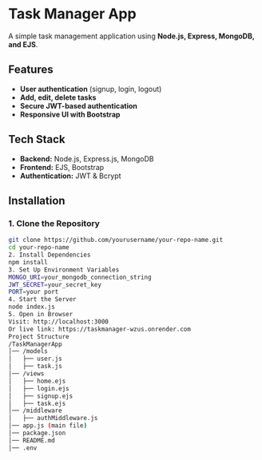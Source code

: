# **Task Manager App**

A simple task management application using **Node.js, Express, MongoDB, and EJS**.

## **Features**
- **User authentication** (signup, login, logout)
- **Add, edit, delete tasks**
- **Secure JWT-based authentication**
- **Responsive UI with Bootstrap**

## **Tech Stack**
- **Backend:** Node.js, Express.js, MongoDB
- **Frontend:** EJS, Bootstrap
- **Authentication:** JWT & Bcrypt

## **Installation**

### **1. Clone the Repository**
```sh
git clone https://github.com/yourusername/your-repo-name.git
cd your-repo-name
2. Install Dependencies
npm install
3. Set Up Environment Variables
MONGO_URI=your_mongodb_connection_string
JWT_SECRET=your_secret_key
PORT=your port
4. Start the Server
node index.js
5. Open in Browser
Visit: http://localhost:3000
Or live link: https://taskmanager-wzus.onrender.com
Project Structure
/TaskManagerApp
│── /models
│   ├── user.js
│   ├── task.js
│── /views
│   ├── home.ejs
│   ├── login.ejs
│   ├── signup.ejs
│   ├── task.ejs
│── /middleware
│   ├── authMiddleware.js
│── app.js (main file)
│── package.json
│── README.md
│── .env
